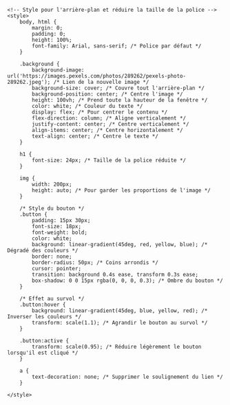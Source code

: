 <!DOCTYPE html>
<html lang="fr">
<head>
    <meta charset="UTF-8">
    <meta name="viewport" content="width=device-width, initial-scale=1.0">
    <title>Ma Page Web</title>

    <!-- Style pour l'arrière-plan et réduire la taille de la police -->
    <style>
        body, html {
            margin: 0;
            padding: 0;
            height: 100%;
            font-family: Arial, sans-serif; /* Police par défaut */
        }

        .background {
            background-image: url('https://images.pexels.com/photos/289262/pexels-photo-289262.jpeg'); /* Lien de la nouvelle image */
            background-size: cover; /* Couvre tout l'arrière-plan */
            background-position: center; /* Centre l'image */
            height: 100vh; /* Prend toute la hauteur de la fenêtre */
            color: white; /* Couleur du texte */
            display: flex; /* Pour centrer le contenu */
            flex-direction: column; /* Aligne verticalement */
            justify-content: center; /* Centre verticalement */
            align-items: center; /* Centre horizontalement */
            text-align: center; /* Centre le texte */
        }

        h1 {
            font-size: 24px; /* Taille de la police réduite */
        }

        img {
            width: 200px;
            height: auto; /* Pour garder les proportions de l'image */
        }

        /* Style du bouton */
        .button {
            padding: 15px 30px;
            font-size: 18px;
            font-weight: bold;
            color: white;
            background: linear-gradient(45deg, red, yellow, blue); /* Dégradé des couleurs */
            border: none;
            border-radius: 50px; /* Coins arrondis */
            cursor: pointer;
            transition: background 0.4s ease, transform 0.3s ease;
            box-shadow: 0 0 15px rgba(0, 0, 0, 0.3); /* Ombre du bouton */
        }

        /* Effet au survol */
        .button:hover {
            background: linear-gradient(45deg, blue, yellow, red); /* Inverser les couleurs */
            transform: scale(1.1); /* Agrandir le bouton au survol */
        }

        .button:active {
            transform: scale(0.95); /* Réduire légèrement le bouton lorsqu'il est cliqué */
        }

        a {
            text-decoration: none; /* Supprimer le soulignement du lien */
        }

    </style>
</head>
<body>
    <div class
